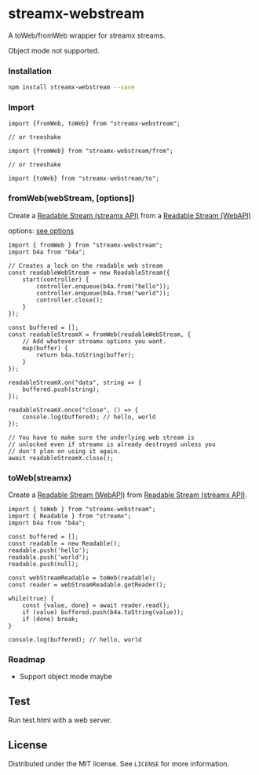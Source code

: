 # streamx-webstream

A toWeb/fromWeb wrapper for streamx streams.

Object mode not supported.

### Installation

```sh
npm install streamx-webstream --save
```

### Import
```ecmascript 6
import {fromWeb, toWeb} from "streamx-webstream";

// or treeshake

import {fromWeb} from "streamx-webstream/from";

// or treeshake

import {toWeb} from "streamx-webstream/to";
```


### fromWeb(webStream, [options])

Create a [Readable Stream (streamx API)](https://www.npmjs.com/package/streamx#readable-stream) from a
[Readable Stream (WebAPI)](https://developer.mozilla.org/en-US/docs/Web/API/ReadableStream)

options: [see options](https://github.com/mafintosh/streamx/tree/master?tab=readme-ov-file#readable-stream) 

```ecmascript 6
import { fromWeb } from "streamx-webstream";
import b4a from "b4a";

// Creates a lock on the readable web stream
const readableWebStream = new ReadableStream({
    start(controller) {
        controller.enqueue(b4a.from("hello"));
        controller.enqueue(b4a.from("world"));
        controller.close();
    }
});

const buffered = [];
const readableStreamX = fromWeb(readableWebStream, {
    // Add whatever streamx options you want.
    map(buffer) {
        return b4a.toString(buffer);
    }
});

readableStreamX.on("data", string => {
    buffered.push(string);
});

readableStreamX.once("close", () => {
    console.log(buffered); // hello, world 
});

// You have to make sure the underlying web stream is 
// unlocked even if streamx is already destroyed unless you 
// don't plan on using it again.
await readableStreamX.close(); 
```

### toWeb(streamx)

Create a [Readable Stream (WebAPI)](https://developer.mozilla.org/en-US/docs/Web/API/ReadableStream) from [Readable Stream (streamx API)](https://www.npmjs.com/package/streamx#readable-stream).
```ecmascript 6
import { toWeb } from "streamx-webstream";
import { Readable } from "streamx";
import b4a from "b4a";

const buffered = [];
const readable = new Readable();
readable.push('hello');
readable.push('world');
readable.push(null);

const webStreamReadable = toWeb(readable);
const reader = webStreamReadable.getReader();

while(true) {
    const {value, done} = await reader.read();
    if (value) buffered.push(b4a.toString(value));
    if (done) break;
}

console.log(buffered); // hello, world
```

### Roadmap

- Support object mode maybe

## Test

Run test.html with a web server.

## License

Distributed under the MIT license. See ``LICENSE`` for more information.
